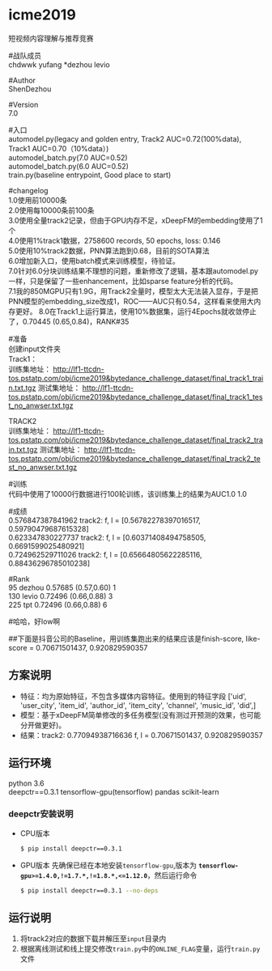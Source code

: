 # icme2019
短视频内容理解与推荐竞赛

#战队成员  
chdwwk
yufang
*dezhou
levio


#Author  
ShenDezhou

#Version  
7.0

#入口  
automodel.py(legacy and golden entry, Track2 AUC=0.72(100%data), Track1 AUC=0.70（10%data）)  
automodel_batch.py(7.0 AUC=0.52)  
automodel_batch.py(6.0 AUC=0.52)  
train.py(baseline entrypoint, Good place to start)  


#changelog  
1.0使用前10000条  
2.0使用每10000条前100条  
3.0使用全量track2记录，但由于GPU内存不足，xDeepFM的embedding使用了1个  
4.0使用1%track1数据，2758600 records, 50 epochs, loss: 0.146  
5.0使用10%track2数据，PNN算法跑到0.68，目前的SOTA算法  
6.0增加新入口，使用batch模式来训练模型，待验证。  
7.0针对6.0分块训练结果不理想的问题，重新修改了逻辑，基本跟automodel.py一样，只是保留了一些enhancement，比如sparse feature分析的代码。  
7.1我的850MGPU只有1.9G，用Track2全量时，模型太大无法装入显存，于是把PNN模型的embedding_size改成1，ROC——AUC只有0.54，这样看来使用大内存更好。
8.0在Track1上运行算法，使用10%数据集，运行4Epochs就收敛停止了，0.70445 (0.65,0.84)，RANK#35

#准备  
创建input文件夹  
Track1：  
训练集地址：
http://lf1-ttcdn-tos.pstatp.com/obj/icme2019&bytedance_challenge_dataset/final_track1_train.txt.tgz
测试集地址：
http://lf1-ttcdn-tos.pstatp.com/obj/icme2019&bytedance_challenge_dataset/final_track1_test_no_anwser.txt.tgz

TRACK2  
训练集地址：
http://lf1-ttcdn-tos.pstatp.com/obj/icme2019&bytedance_challenge_dataset/final_track2_train.txt.tgz
测试集地址：
http://lf1-ttcdn-tos.pstatp.com/obj/icme2019&bytedance_challenge_dataset/final_track2_test_no_anwser.txt.tgz

#训练  
代码中使用了10000行数据进行100轮训练，该训练集上的结果为AUC1.0 1.0

#成绩  
0.576847387841962
track2: f, l = [0.56782278397016517, 0.59790479687615328]  
0.623347830227737
track2: f, l = [0.60371408494758505, 0.6691599025480921]  
0.724962529711026
track2: f, l = [0.65664805622285116, 0.88436296785010238]  


#Rank  
95     dezhou 0.57685 (0.57,0.60)	1  
130	levio 	0.72496 (0.66,0.88)	3  
225    tpt    0.72496 (0.66,0.88)	6  

#哈哈，好low啊

##下面是抖音公司的Baseline，用训练集跑出来的结果应该是finish-score, like-score = 0.70671501437, 0.920829590357

## 方案说明
- 特征：均为原始特征，不包含多媒体内容特征。使用到的特征字段 ['uid', 'user_city', 'item_id', 'author_id', 'item_city', 'channel',
       'music_id', 'did',]
- 模型：基于xDeepFM简单修改的多任务模型(没有测过开预测的效果，也可能分开做更好)。
- 结果：track2:  0.77094938716636 f, l = 0.70671501437, 0.920829590357

## 运行环境

 python 3.6  
 deepctr==0.3.1 
 tensorflow-gpu(tensorflow)
 pandas
 scikit-learn

### deepctr安装说明
- CPU版本
  ```bash
  $ pip install deepctr==0.3.1
  ``` 
- GPU版本
  先确保已经在本地安装`tensorflow-gpu`,版本为 **`tensorflow-gpu>=1.4.0,!=1.7.*,!=1.8.*,<=1.12.0`**，然后运行命令
    ```bash
    $ pip install deepctr==0.3.1 --no-deps
    ```


## 运行说明
1. 将track2对应的数据下载并解压至`input`目录内
2. 根据离线测试和线上提交修改`train.py`中的`ONLINE_FLAG`变量，运行`train.py`文件

